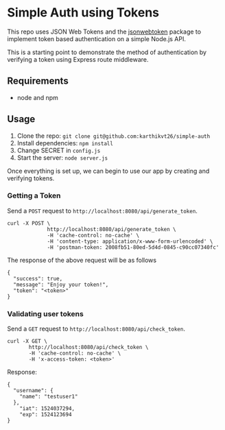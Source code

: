 # Simple Auth using Tokens

This repo uses JSON Web Tokens and the [jsonwebtoken](https://github.com/auth0/node-jsonwebtoken) package to implement token based authentication on a simple Node.js API.

This is a starting point to demonstrate the method of authentication by verifying a token using Express route middleware.

## Requirements

- node and npm

## Usage

1. Clone the repo: `git clone git@github.com:karthikvt26/simple-auth`
2. Install dependencies: `npm install`
3. Change SECRET in `config.js`
4. Start the server: `node server.js`

Once everything is set up, we can begin to use our app by creating and verifying tokens.

### Getting a Token

Send a `POST` request to `http://localhost:8080/api/generate_token`. 

```
curl -X POST \
			 http://localhost:8080/api/generate_token \
			 -H 'cache-control: no-cache' \
			 -H 'content-type: application/x-www-form-urlencoded' \
			 -H 'postman-token: 2008fb51-80ed-5d4d-0845-c90cc07340fc'
```

The response of the above request will be as follows

```
{
  "success": true,
  "message": "Enjoy your token!",
  "token": "<token>"
}
```

### Validating user tokens

Send a `GET` request to `http://localhost:8080/api/check_token`.

```
curl -X GET \
       http://localhost:8080/api/check_token \
       -H 'cache-control: no-cache' \
       -H 'x-access-token: <token>'
```

Response:

```
{
  "username": {
    "name": "testuser1"
  },
    "iat": 1524037294,
    "exp": 1524123694
}
```

